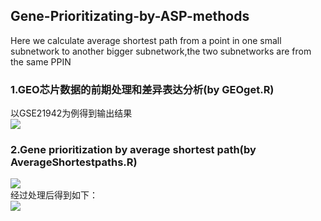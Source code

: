 ## Gene-Prioritizating-by-ASP-methods  
Here we calculate average shortest path from a point in one small subnetwork to another bigger subnetwork,the two subnetworks are from the same PPIN
### 1.GEO芯片数据的前期处理和差异表达分析(by GEOget.R)  
以GSE21942为例得到输出结果  
![](https://s1.ax1x.com/2020/04/24/JBlXE4.png)  

### 2.Gene prioritization by average shortest path(by AverageShortestpaths.R)
![](https://s1.ax1x.com/2020/04/24/JBGqzR.png)   
经过处理后得到如下：  
<img src="" alt="" align="center" />![](https://s1.ax1x.com/2020/04/24/JBYZcR.png)  
